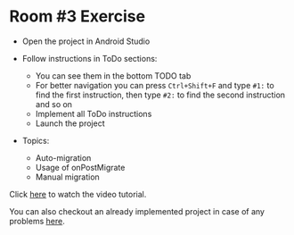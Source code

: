 # Room #3 Exercise

- Open the project in Android Studio
- Follow instructions in ToDo sections:
  - You can see them in the bottom TODO tab
  - For better navigation you can press `Ctrl+Shift+F` and type `#1:` to find the first instruction,
    then type `#2:` to find the second instruction and so on
  - Implement all ToDo instructions
  - Launch the project

- Topics:
  - Auto-migration
  - Usage of onPostMigrate
  - Manual migration

Click [here](https://youtu.be/XXXXXXXXXXX) to watch the video tutorial.

You can also checkout an already implemented project in case of any problems [here](../database-room-3).
